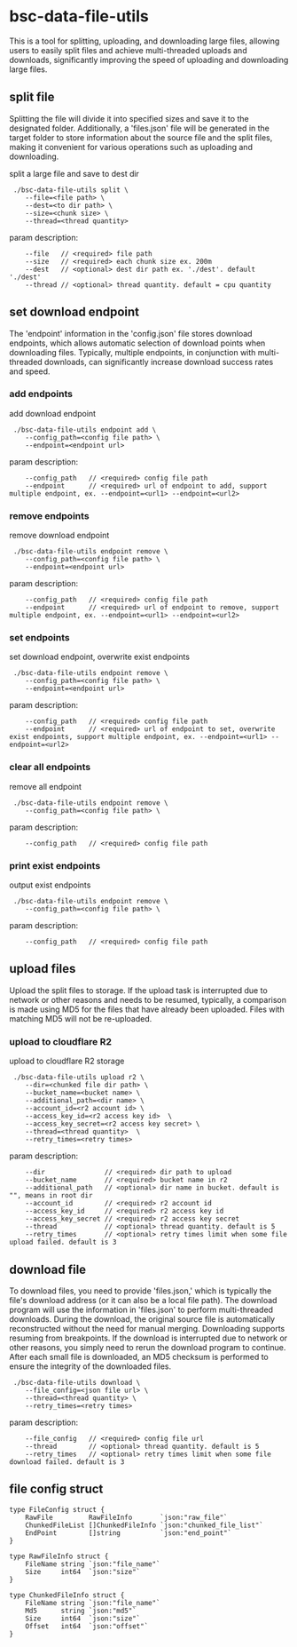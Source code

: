 # bsc-data-file-utils

This is a tool for splitting, uploading, and downloading large files, allowing users to easily split files and achieve multi-threaded uploads and downloads, significantly improving the speed of uploading and downloading large files.

## split file

Splitting the file will divide it into specified sizes and save it to the designated folder. Additionally, a 'files.json' file will be generated in the target folder to store information about the source file and the split files, making it convenient for various operations such as uploading and downloading.

split a large file and save to dest dir

```text
 ./bsc-data-file-utils split \
    --file=<file path> \
    --dest=<to dir path> \
    --size=<chunk size> \
    --thread=<thread quantity>
```

param description:

```text
    --file   // <required> file path
    --size   // <required> each chunk size ex. 200m 
    --dest   // <optional> dest dir path ex. './dest'. default './dest'   
    --thread // <optional> thread quantity. default = cpu quantity
```

## set download endpoint

The 'endpoint' information in the 'config.json' file stores download endpoints, which allows automatic selection of download points when downloading files. Typically, multiple endpoints, in conjunction with multi-threaded downloads, can significantly increase download success rates and speed.

### add endpoints

add download endpoint

```text
 ./bsc-data-file-utils endpoint add \
    --config_path=<config file path> \
    --endpoint=<endpoint url>
```

param description:

```text
    --config_path   // <required> config file path
    --endpoint      // <required> url of endpoint to add, support multiple endpoint, ex. --endpoint=<url1> --endpoint=<url2>
```

### remove endpoints

remove download endpoint

```text
 ./bsc-data-file-utils endpoint remove \
    --config_path=<config file path> \
    --endpoint=<endpoint url>
```

param description:

```text
    --config_path   // <required> config file path
    --endpoint      // <required> url of endpoint to remove, support multiple endpoint, ex. --endpoint=<url1> --endpoint=<url2>
```

### set endpoints

set download endpoint, overwrite exist endpoints

```text
 ./bsc-data-file-utils endpoint remove \
    --config_path=<config file path> \
    --endpoint=<endpoint url>
```

param description:

```text
    --config_path   // <required> config file path
    --endpoint      // <required> url of endpoint to set, overwrite exist endpoints, support multiple endpoint, ex. --endpoint=<url1> --endpoint=<url2>
```

### clear all endpoints

remove all endpoint

```text
 ./bsc-data-file-utils endpoint remove \
    --config_path=<config file path> \
```

param description:

```text
    --config_path   // <required> config file path
```

### print exist endpoints

output exist endpoints

```text
 ./bsc-data-file-utils endpoint remove \
    --config_path=<config file path> \
```

param description:

```text
    --config_path   // <required> config file path
```

## upload files

Upload the split files to storage. If the upload task is interrupted due to network or other reasons and needs to be resumed, typically, a comparison is made using MD5 for the files that have already been uploaded. Files with matching MD5 will not be re-uploaded.

### upload to cloudflare R2

upload to cloudflare R2 storage

```text
 ./bsc-data-file-utils upload r2 \
    --dir=<chunked file dir path> \
    --bucket_name=<bucket name> \
    --additional_path=<dir name> \
    --account_id=<r2 account id> \
    --access_key_id=<r2 access key id>  \
    --access_key_secret=<r2 access key secret> \
    --thread=<thread quantity>  \
    --retry_times=<retry times>
```

param description:

```text
    --dir               // <required> dir path to upload
    --bucket_name       // <required> bucket name in r2
    --additional_path   // <optional> dir name in bucket. default is "", means in root dir
    --account_id        // <required> r2 account id
    --access_key_id     // <required> r2 access key id
    --access_key_secret // <required> r2 access key secret
    --thread            // <optional> thread quantity. default is 5
    --retry_times       // <optional> retry times limit when some file upload failed. default is 3
```

## download file

To download files, you need to provide 'files.json,' which is typically the file's download address (or it can also be a local file path). The download program will use the information in 'files.json' to perform multi-threaded downloads. During the download, the original source file is automatically reconstructed without the need for manual merging. Downloading supports resuming from breakpoints. If the download is interrupted due to network or other reasons, you simply need to rerun the download program to continue. After each small file is downloaded, an MD5 checksum is performed to ensure the integrity of the downloaded files.

```text
 ./bsc-data-file-utils download \
    --file_config=<json file url> \
    --thread=<thread quantity> \
    --retry_times=<retry times>
```

param description:

```text
    --file_config   // <required> config file url
    --thread        // <optional> thread quantity. default is 5
    --retry_times   // <optional> retry times limit when some file download failed. default is 3
```

## file config struct

```golang
type FileConfig struct {
    RawFile         RawFileInfo       `json:"raw_file"`
    ChunkedFileList []ChunkedFileInfo `json:"chunked_file_list"`
    EndPoint        []string          `json:"end_point"`
}

type RawFileInfo struct {
    FileName string `json:"file_name"`
    Size     int64  `json:"size"`
}

type ChunkedFileInfo struct {
    FileName string `json:"file_name"`
    Md5      string `json:"md5"`
    Size     int64  `json:"size"`
    Offset   int64  `json:"offset"`
}
```
